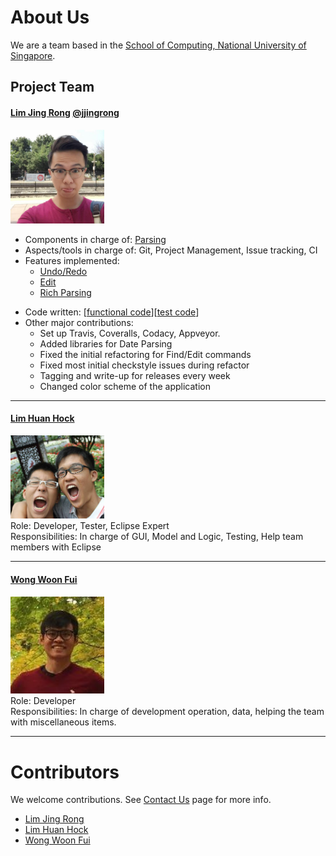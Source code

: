 # About Us

We are a team based in the [School of Computing, National University of Singapore](http://www.comp.nus.edu.sg).

## Project Team

#### [Lim Jing Rong](http://jjingrong.com) [@jjingrong](http://github.com/jjingrong)
<img src="images/jjingrong.png" width="150"><br>

* Components in charge of: [Parsing](https://github.com/CS2103JAN2017-F12-B2/main/blob/master/docs/DeveloperGuide.md#parsing-component)
* Aspects/tools in charge of: Git, Project Management, Issue tracking, CI
* Features implemented:
   * [Undo/Redo](https://github.com/CS2103JAN2017-F12-B2/main/blob/master/docs/UserGuide.md#undo)
   * [Edit](https://github.com/se-edu/addressbook-level4/blob/master/docs/UserGuide.md#edit)
   * [Rich Parsing](https://github.com/se-edu/addressbook-level4/blob/master/docs/UserGuide.md#add)   
<!-- todo code written -->
* Code written: [[functional code](A0114395E.md)][[test code](A0114395E.md)]
* Other major contributions:
  * Set up Travis, Coveralls, Codacy, Appveyor.
  * Added libraries for Date Parsing
  * Fixed the initial refactoring for Find/Edit commands
  * Fixed most initial checkstyle issues during refactor
  * Tagging and write-up for releases every week
  * Changed color scheme of the application

----

#### [Lim Huan Hock](http://github.com/huanhock)
<img src="images/huanhock.png" width="150"><br>
Role: Developer, Tester, Eclipse Expert <br>
Responsibilities: In charge of GUI, Model and Logic, Testing, Help team members with Eclipse

----

#### [Wong Woon Fui](http://github.com/benwongwf)
<img src="images/benwongwf.png" width="150"><br>
Role: Developer <br>
Responsibilities: In charge of development operation, data, helping the team with miscellaneous items.

-----

# Contributors

We welcome contributions. See [Contact Us](ContactUs.md) page for more info.

* [Lim Jing Rong](https://github.com/CS2103AUG2016-F12-B2/main/pulls?q=is%3Apr+author%3Ajjingrong)
* [Lim Huan Hock](https://github.com/CS2103AUG2016-F12-B2/main/pulls?q=is%3Apr+author%3Ahuanhock)
* [Wong Woon Fui](https://github.com/CS2103AUG2016-F12-B2/main/pulls?q=is%3Apr+author%3Abenwongwf)
